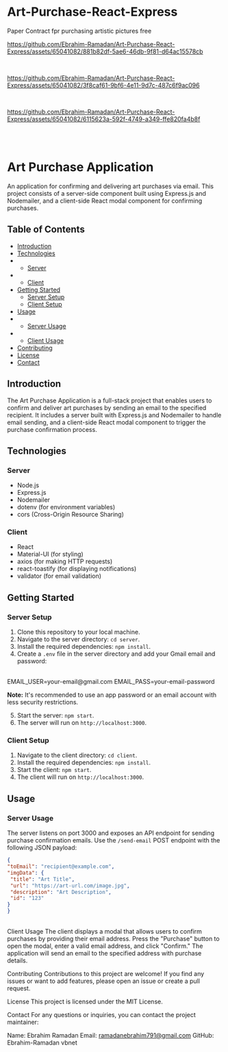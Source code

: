 # Art-Purchase-React-Express
Paper Contract fpr purchasing artistic pictures free



https://github.com/Ebrahim-Ramadan/Art-Purchase-React-Express/assets/65041082/881b82df-5ae6-46db-9f81-d64ac15578cb

<br>


https://github.com/Ebrahim-Ramadan/Art-Purchase-React-Express/assets/65041082/3f8caf61-9bf6-4e11-9d7c-487c6f9ac096

<br>


https://github.com/Ebrahim-Ramadan/Art-Purchase-React-Express/assets/65041082/6115623a-592f-4749-a349-ffe820fa4b8f

<br><br>
# Art Purchase Application

An application for confirming and delivering art purchases via email. This project consists of a server-side component built using Express.js and Nodemailer, and a client-side React modal component for confirming purchases.

## Table of Contents

- [Introduction](#introduction)
- [Technologies](#technologies)
- - [Server](#server)
- - [Client](#client)
- [Getting Started](#getting-started)
  - [Server Setup](#server-setup)
  - [Client Setup](#client-setup)
- [Usage](#usage)
- - [Server Usage](#server-usage)
- - [Client Usage](#client-usage)
- [Contributing](#contributing)
- [License](#license)
- [Contact](#contact)

## Introduction

The Art Purchase Application is a full-stack project that enables users to confirm and deliver art purchases by sending an email to the specified recipient. It includes a server built with Express.js and Nodemailer to handle email sending, and a client-side React modal component to trigger the purchase confirmation process.

## Technologies

### Server

- Node.js
- Express.js
- Nodemailer
- dotenv (for environment variables)
- cors (Cross-Origin Resource Sharing)

### Client

- React
- Material-UI (for styling)
- axios (for making HTTP requests)
- react-toastify (for displaying notifications)
- validator (for email validation)

## Getting Started

### Server Setup

1. Clone this repository to your local machine.
2. Navigate to the server directory: `cd server`.
3. Install the required dependencies: `npm install`.
4. Create a `.env` file in the server directory and add your Gmail email and password:

<br>
EMAIL_USER=your-email@gmail.com
EMAIL_PASS=your-email-password
<br>

**Note:** It's recommended to use an app password or an email account with less security restrictions.

5. Start the server: `npm start`.
6. The server will run on `http://localhost:3000`.

### Client Setup

1. Navigate to the client directory: `cd client`.
2. Install the required dependencies: `npm install`.
3. Start the client: `npm start`.
4. The client will run on `http://localhost:3000`.

## Usage

### Server Usage

The server listens on port 3000 and exposes an API endpoint for sending purchase confirmation emails. Use the `/send-email` POST endpoint with the following JSON payload:

```json
{
"toEmail": "recipient@example.com",
"imgData": {
 "title": "Art Title",
 "url": "https://art-url.com/image.jpg",
 "description": "Art Description",
 "id": "123"
}
}
```
<br>
Client Usage
The client displays a modal that allows users to confirm purchases by providing their email address. Press the "Purchase" button to open the modal, enter a valid email address, and click "Confirm." The application will send an email to the specified address with purchase details.

Contributing
Contributions to this project are welcome! If you find any issues or want to add features, please open an issue or create a pull request.

License
This project is licensed under the MIT License.

Contact
For any questions or inquiries, you can contact the project maintainer:

Name: Ebrahim Ramadan
Email: ramadanebrahim791@gmail.com
GitHub: Ebrahim-Ramadan
vbnet
